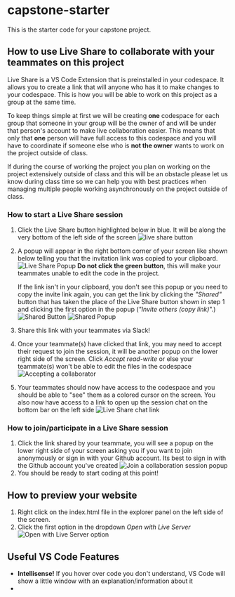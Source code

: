 # capstone-starter

This is the starter code for your capstone project.

## How to use Live Share to collaborate with your teammates on this project

Live Share is a VS Code Extension that is preinstalled in your codespace. It allows you to create a link that will anyone who has it to make changes to your codespace. This is how you will be able to work on this project as a group at the same time.

To keep things simple at first we will be creating **one** codespace for each group that someone in your group will be the owner of and will be under that person's account to make live collaboration easier. This means that only that **one** person will have full access to this codespace and you will have to coordinate if someone else who is **not the owner** wants to work on the project outside of class.

If during the course of working the project you plan on working on the project extensively outside of class and this will be an obstacle please let us know during class time so we can help you with best practices when managing multiple people working asynchronously on the project outside of class.

### How to start a Live Share session

1. Click the Live Share button highlighted below in blue. It will be along the very bottom of the left side of the screen
   ![live share button](https://b.l3n.co/i/oSI9f5.png)
2. A popup will appear in the right bottom corner of your screen like shown below telling you that the invitation link was copied to your clipboard.
   ![Live Share Popup](https://d.l3n.co/i/oSIKSF.png)
   **Do not click the green button**, this will make your teammates unable to edit the code in the project.

   If the link isn't in your clipboard, you don't see this popup or you need to copy the invite link again, you can get the link by clicking the _"Shared"_ button that has taken the place of the Live Share button shown in step 1 and clicking the first option in the popup (_"Invite others (copy link)_".)
   ![Shared Button](https://c.l3n.co/i/oSIhUC.png)
   ![Shared Popup](https://a.l3n.co/i/oSZ8I5.png)

3. Share this link with your teammates via Slack!
4. Once your teammate(s) have clicked that link, you may need to accept their request to join the session, it will be another popup on the lower right side of the screen. Click _Accept read-write_ or else your teammate(s) won't be able to edit the files in the codespace
   ![Accepting a collaborator](https://d.l3n.co/i/oSZ4DZ.png)
5. Your teammates should now have access to the codespace and you should be able to "see" them as a colored cursor on the screen. You also now have access to a link to open up the session chat on the bottom bar on the left side
   ![Live Share chat link](https://a.l3n.co/i/oSZaGe.png)

### How to join/participate in a Live Share session

1. Click the link shared by your teammate, you will see a popup on the lower right side of your screen asking you if you want to join anonymously or sign in with your Github account. Its best to sign in with the Github account you've created
   ![Join a collaboration session popup](https://b.l3n.co/i/oSZsZc.png)
2. You should be ready to start coding at this point!

## How to preview your website

1. Right click on the index.html file in the explorer panel on the left side of the screen.
2. Click the first option in the dropdown _Open with Live Server_
   ![Open with Live Server option](https://d.l3n.co/i/oSt7VM.png)

## Useful VS Code Features

- **Intellisense!** If you hover over code you don't understand, VS Code will show a little window with an explanation/information about it
-

